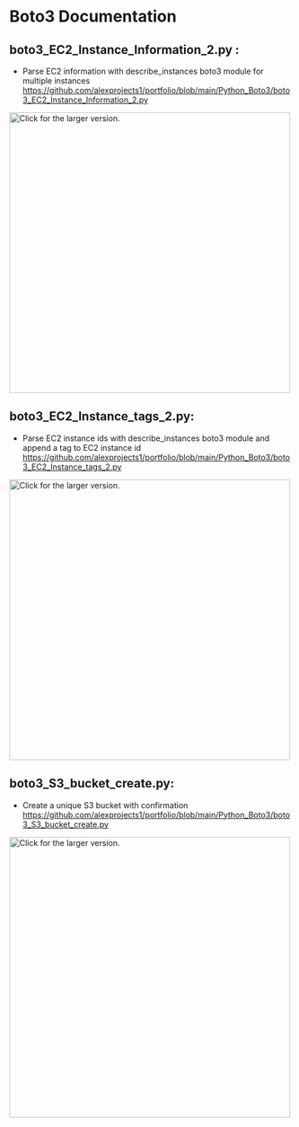 # Boto3 Documentation

 
## boto3_EC2_Instance_Information_2.py :
+ Parse EC2 information with describe_instances boto3 module for multiple instances
https://github.com/alexprojects1/portfolio/blob/main/Python_Boto3/boto3_EC2_Instance_Information_2.py

<a href="https://drive.google.com/uc?export=view&id=1-AGNuihC7LshSKb09_cPsatkJ_4XEWvy"><img src="https://drive.google.com/uc?export=view&id=1-AGNuihC7LshSKb09_cPsatkJ_4XEWvy" style="width: 500px; max-width: 100%; height: auto" title="Click for the larger version." /></a>

## boto3_EC2_Instance_tags_2.py:
+ Parse EC2 instance ids with describe_instances boto3 module and append a tag to EC2 instance id
https://github.com/alexprojects1/portfolio/blob/main/Python_Boto3/boto3_EC2_Instance_tags_2.py

<a href="https://drive.google.com/uc?export=view&id=1fW_HBLle8l89t04eeJvxokwMys_buEf7"><img src="https://drive.google.com/uc?export=view&id=1fW_HBLle8l89t04eeJvxokwMys_buEf7" style="width: 500px; max-width: 100%; height: auto" title="Click for the larger version." /></a>


## boto3_S3_bucket_create.py:
+ Create a unique S3 bucket with confirmation
https://github.com/alexprojects1/portfolio/blob/main/Python_Boto3/boto3_S3_bucket_create.py

<a href="https://drive.google.com/uc?export=view&id=1ziKRKvcZktPpVJ1SnUuXc6OQgBE_Yac0"><img src="https://drive.google.com/uc?export=view&id=1ziKRKvcZktPpVJ1SnUuXc6OQgBE_Yac0" style="width: 500px; max-width: 100%; height: auto" title="Click for the larger version." /></a>



